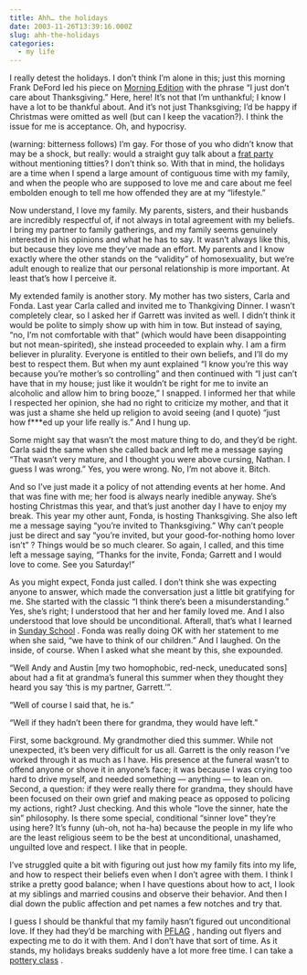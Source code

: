 ```yaml
---
title: Ahh… the holidays
date: 2003-11-26T13:39:16.000Z
slug: ahh-the-holidays
categories:
  - my life
---
```

I really detest the holidays. I don’t think I’m alone in this; just this morning Frank DeFord led his piece on [Morning Edition][1]  with the phrase “I just don’t care about Thanksgiving.” Here, here! It’s not that I’m unthankful; I know I have a lot to be thankful about. And it’s not just Thanksgiving; I’d be happy if Christmas were omitted as well (but can I keep the vacation?). I think the issue for me is acceptance. Oh, and hypocrisy.

(warning: bitterness follows) I’m gay. For those of you who didn’t know that may be a shock, but really: would a straight guy talk about a [frat party][2]  without mentioning titties? I don’t think so. With that in mind, the holidays are a time when I spend a large amount of contiguous time with my family, and when the people who are supposed to love me and care about me feel embolden enough to tell me how offended they are at my “lifestyle.”

Now understand, I love my family. My parents, sisters, and their husbands are incredibly respectful of, if not always in total agreement with my beliefs. I bring my partner to family gatherings, and my family seems genuinely interested in his opinions and what he has to say. It wasn’t always like this, but because they love me they’ve made an effort. My parents and I know exactly where the other stands on the “validity” of homosexuality, but we’re adult enough to realize that our personal relationship is more important. At least that’s how I perceive it.

My extended family is another story. My mother has two sisters, Carla and Fonda. Last year Carla called and invited me to Thankgiving Dinner. I wasn’t completely clear, so I asked her if Garrett was invited as well. I didn’t think it would be polite to simply show up with him in tow. But instead of saying, “no, I’m not comfortable with that” (which would have been disappointing but not mean-spirited), she instead proceeded to explain why. I am a firm believer in plurality. Everyone is entitled to their own beliefs, and I’ll do my best to respect them. But when my aunt explained “I know you’re this way because you’re mother’s so controlling” and then continued with “I just can’t have that in my house; just like it wouldn’t be right for me to invite an alcoholic and allow him to bring booze,” I snapped. I informed her that while I respected her opinion, she had no right to criticize my mother, and that it was just a shame she held up religion to avoid seeing (and I quote) “just how f\***ed up your life really is.” And I hung up.

Some might say that wasn’t the most mature thing to do, and they’d be right. Carla said the same when she called back and left me a message saying “That wasn’t very mature, and I thought you were above cursing, Nathan. I guess I was wrong.” Yes, you were wrong. No, I’m not above it. Bitch.

And so I’ve just made it a policy of not attending events at her home. And that was fine with me; her food is always nearly inedible anyway. She’s hosting Christmas this year, and that’s just another day I have to enjoy my break. This year my other aunt, Fonda, is hosting Thanksgiving. She also left me a message saying “you’re invited to Thanksgiving.” Why can’t people just be direct and say “you’re invited, but your good-for-nothing homo lover isn’t” ? Things would be so much clearer. So again, I called, and this time left a message saying, “Thanks for the invite, Fonda; Garrett and I would love to come. See you Saturday!”

As you might expect, Fonda just called. I don’t think she was expecting anyone to answer, which made the conversation just a little bit gratifying for me. She started with the classic “I think there’s been a misunderstanding.” Yes, she’s right; I understood that her and her family loved me. And I also understood that love should be unconditional. Afterall, that’s what I learned in [Sunday School][3] . Fonda was really doing <span class="caps">OK</span> with her statement to me when she said, “we have to think of our children.” And I laughed. On the inside, of course. When I asked what she meant by this, she expounded.

“Well Andy and Austin [my two homophobic, red-neck, uneducated sons] about had a fit at grandma’s funeral this summer when they thought they heard you say &#8216;this is my partner, Garrett.’”.

“Well of course I said that, he is.”

“Well if they hadn’t been there for grandma, they would have left.”

First, some background. My grandmother died this summer. While not unexpected, it’s been very difficult for us all. Garrett is the only reason I’ve worked through it as much as I have. His presence at the funeral wasn’t to offend anyone or shove it in anyone’s face; it was because I was crying too hard to drive myself, and needed something — anything — to lean on. Second, a question: if they were really there for grandma, they should have been focused on their own grief and making peace as opposed to policing my actions, right? Just checking. And this whole “love the sinner, hate the sin” philosophy. Is there some special, conditional “sinner love” they’re using here? It’s funny (uh-oh, not ha-ha) because the people in my life who are the least religious seem to be the best at unconditional, unashamed, unguilted love and respect. I like that in people.

I’ve struggled quite a bit with figuring out just how my family fits into my life, and how to respect their beliefs even when I don’t agree with them. I think I strike a pretty good balance; when I have questions about how to act, I look at my siblings and married cousins and observe their behavior. And then I dial down the public affection and pet names a few notches and try that.

I guess I should be thankful that my family hasn’t figured out unconditional love. If they had they’d be marching with [<span class="caps">PFLAG</span>][4] , handing out flyers and expecting me to do it with them. And I don’t have that sort of time. As it stands, my holidays breaks suddenly have a lot more free time. I can take a [pottery class][5] .


 [1]: http://www.npr.org/programs/morning/index.html
 [2]: http://www.yergler.net/averages/archives/2003/11/23/im_too_old_for_this
 [3]: http://www.apostolicchristian.org/
 [4]: http://pflag.org/
 [5]: http://margaretcho.com/
